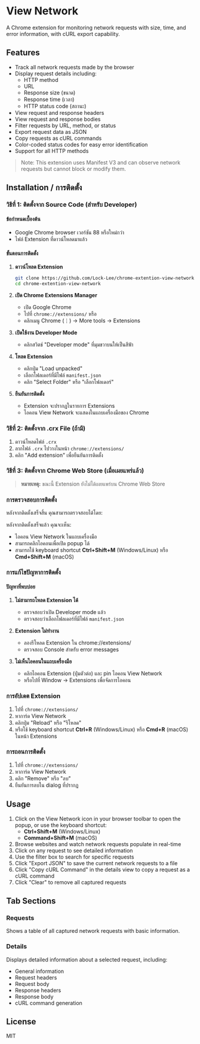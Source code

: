 # View Network

A Chrome extension for monitoring network requests with size, time, and error information, with cURL export capability.

## Features

- Track all network requests made by the browser
- Display request details including:
  - HTTP method
  - URL
  - Response size (ขนาด)
  - Response time (เวลา)
  - HTTP status code (สถานะ)
- View request and response headers
- View request and response bodies
- Filter requests by URL, method, or status
- Export request data as JSON
- Copy requests as cURL commands
- Color-coded status codes for easy error identification
- Support for all HTTP methods

> Note: This extension uses Manifest V3 and can observe network requests but cannot block or modify them.

## Installation / การติดตั้ง

### วิธีที่ 1: ติดตั้งจาก Source Code (สำหรับ Developer)

#### ข้อกำหนดเบื้องต้น

- Google Chrome browser เวอร์ชัน 88 หรือใหม่กว่า
- ไฟล์ Extension ที่ดาวน์โหลดมาแล้ว

#### ขั้นตอนการติดตั้ง

1. **ดาวน์โหลด Extension**

   ```bash
   git clone https://github.com/Lock-Lee/chrome-extention-view-network.git
   cd chrome-extention-view-network
   ```

2. **เปิด Chrome Extensions Manager**
   - เปิด Google Chrome
   - ไปที่ `chrome://extensions/` หรือ
   - คลิกเมนู Chrome (⋮) → More tools → Extensions

3. **เปิดใช้งาน Developer Mode**
   - คลิกสวิตช์ "Developer mode" ที่มุมขวาบนให้เป็นสีฟ้า

4. **โหลด Extension**
   - คลิกปุ่ม "Load unpacked"
   - เลือกโฟลเดอร์ที่มีไฟล์ `manifest.json`
   - คลิก "Select Folder" หรือ "เลือกโฟลเดอร์"

5. **ยืนยันการติดตั้ง**
   - Extension จะปรากฏในรายการ Extensions
   - ไอคอน View Network จะแสดงในแถบเครื่องมือของ Chrome

### วิธีที่ 2: ติดตั้งจาก .crx File (ถ้ามี)

1. ดาวน์โหลดไฟล์ `.crx`
2. ลากไฟล์ `.crx` ไปวางในหน้า `chrome://extensions/`
3. คลิก "Add extension" เพื่อยืนยันการติดตั้ง

### วิธีที่ 3: ติดตั้งจาก Chrome Web Store (เมื่อเผยแพร่แล้ว)

> **หมายเหตุ:** ขณะนี้ Extension ยังไม่ได้เผยแพร่บน Chrome Web Store

### การตรวจสอบการติดตั้ง

หลังจากติดตั้งเสร็จสิ้น คุณสามารถตรวจสอบได้โดย:

หลังจากติดตั้งเสร็จแล้ว คุณจะเห็น:

- ไอคอน View Network ในแถบเครื่องมือ
- สามารถคลิกไอคอนเพื่อเปิด popup ได้
- สามารถใช้ keyboard shortcut **Ctrl+Shift+M** (Windows/Linux) หรือ **Cmd+Shift+M** (macOS)

### การแก้ไขปัญหาการติดตั้ง

#### ปัญหาที่พบบ่อย

1. **ไม่สามารถโหลด Extension ได้**
   - ตรวจสอบว่าเปิด Developer mode แล้ว
   - ตรวจสอบว่าเลือกโฟลเดอร์ที่มีไฟล์ `manifest.json`

2. **Extension ไม่ทำงาน**
   - ลองรีโหลด Extension ใน chrome://extensions/
   - ตรวจสอบ Console สำหรับ error messages

3. **ไม่เห็นไอคอนในแถบเครื่องมือ**
   - คลิกไอคอน Extension (ปุ่มตัวต่อ) และ pin ไอคอน View Network
   - หรือไปที่ Window → Extensions เพื่อจัดการไอคอน

### การอัปเดต Extension

1. ไปที่ `chrome://extensions/`
2. หาการ์ด View Network
3. คลิกปุ่ม "Reload" หรือ "รีโหลด"
4. หรือใช้ keyboard shortcut **Ctrl+R** (Windows/Linux) หรือ **Cmd+R** (macOS) ในหน้า Extensions

### การถอนการติดตั้ง

1. ไปที่ `chrome://extensions/`
2. หาการ์ด View Network  
3. คลิก "Remove" หรือ "ลบ"
4. ยืนยันการลบใน dialog ที่ปรากฏ

## Usage

1. Click on the View Network icon in your browser toolbar to open the popup, or use the keyboard shortcut:
   - **Ctrl+Shift+M** (Windows/Linux)
   - **Command+Shift+M** (macOS)
2. Browse websites and watch network requests populate in real-time
3. Click on any request to see detailed information
4. Use the filter box to search for specific requests
5. Click "Export JSON" to save the current network requests to a file
6. Click "Copy cURL Command" in the details view to copy a request as a cURL command
7. Click "Clear" to remove all captured requests

## Tab Sections

### Requests

Shows a table of all captured network requests with basic information.

### Details

Displays detailed information about a selected request, including:

- General information
- Request headers
- Request body
- Response headers
- Response body
- cURL command generation

## License

MIT
